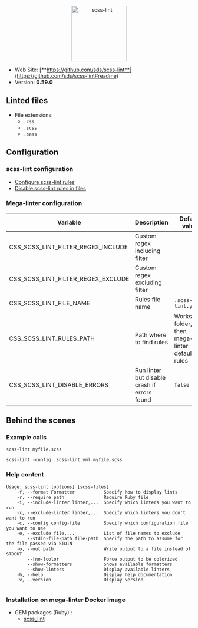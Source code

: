 <!-- markdownlint-disable MD033 MD041 -->
<!-- Generated by .automation/build.py, please do not update manually -->

<div align="center">
  <a href="https://github.com/sds/scss-lint#readme" target="blank" title="Visit linter Web Site">
    <img src="https://raw.githubusercontent.com/sds/scss-lint/master/logo/horizontal.png" alt="scss-lint" height="150px">
  </a>
</div>

- Web Site: [**https://github.com/sds/scss-lint**](https://github.com/sds/scss-lint#readme)
- Version: **0.59.0**

## Linted files

- File extensions:
  - `.css`
  - `.scss`
  - `.saas`

## Configuration

### scss-lint configuration

- [Configure scss-lint rules](https://github.com/sds/scss-lint#configuration)
- [Disable scss-lint rules in files](https://stylelint.io/user-guide/ignore-code)

### Mega-linter configuration

| Variable | Description | Default value |
| ----------------- | -------------- | -------------- |
| CSS_SCSS_LINT_FILTER_REGEX_INCLUDE | Custom regex including filter |  |
| CSS_SCSS_LINT_FILTER_REGEX_EXCLUDE | Custom regex excluding filter |  |
| CSS_SCSS_LINT_FILE_NAME | Rules file name | `.scss-lint.yml` |
| CSS_SCSS_LINT_RULES_PATH | Path where to find rules | Workspace folder, then mega-linter default rules |
| CSS_SCSS_LINT_DISABLE_ERRORS | Run linter but disable crash if errors found | `false` |

## Behind the scenes

### Example calls

```shell
scss-lint myfile.scss
```

```shell
scss-lint -config .scss-lint.yml myfile.scss
```


### Help content

```shell
Usage: scss-lint [options] [scss-files]
    -f, --format Formatter           Specify how to display lints
    -r, --require path               Require Ruby file
    -i, --include-linter linter,...  Specify which linters you want to run
    -x, --exclude-linter linter,...  Specify which linters you don't want to run
    -c, --config config-file         Specify which configuration file you want to use
    -e, --exclude file,...           List of file names to exclude
        --stdin-file-path file-path  Specify the path to assume for the file passed via STDIN
    -o, --out path                   Write output to a file instead of STDOUT
        --[no-]color                 Force output to be colorized
        --show-formatters            Shows available formatters
        --show-linters               Display available linters
    -h, --help                       Display help documentation
    -v, --version                    Display version


```

### Installation on mega-linter Docker image

- GEM packages (Ruby) :
  - [scss_lint](https://rubygems.org/gems/scss_lint)
